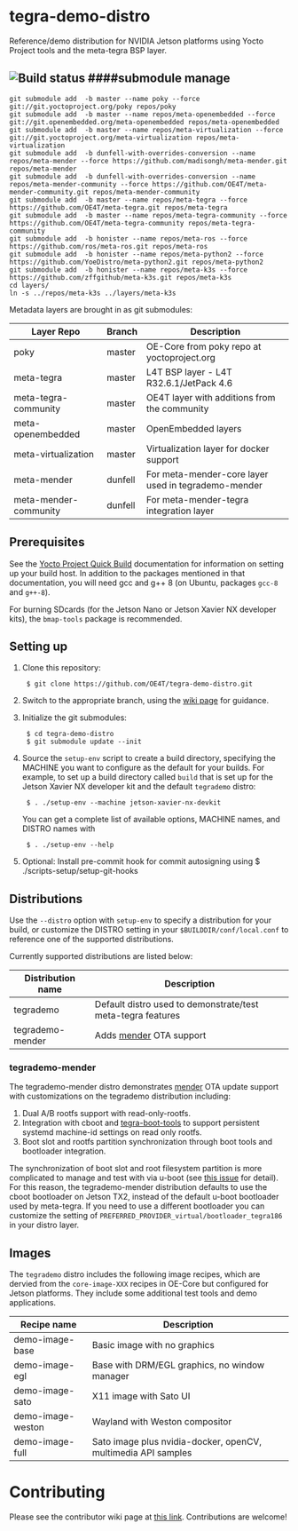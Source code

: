 # tegra-demo-distro

Reference/demo distribution for NVIDIA Jetson platforms
using Yocto Project tools and the meta-tegra BSP layer.

![Build status](https://builder.madison.systems/badges/tegrademo-master.svg)
####submodule manage
-------------------------
    git submodule add  -b master --name poky --force git://git.yoctoproject.org/poky repos/poky
    git submodule add  -b master --name repos/meta-openembedded --force git://git.openembedded.org/meta-openembedded repos/meta-openembedded
    git submodule add  -b master --name repos/meta-virtualization --force git://git.yoctoproject.org/meta-virtualization repos/meta-virtualization
    git submodule add  -b dunfell-with-overrides-conversion --name repos/meta-mender --force https://github.com/madisongh/meta-mender.git repos/meta-mender
    git submodule add  -b dunfell-with-overrides-conversion --name repos/meta-mender-community --force https://github.com/OE4T/meta-mender-community.git repos/meta-mender-community
    git submodule add  -b master --name repos/meta-tegra --force https://github.com/OE4T/meta-tegra.git repos/meta-tegra
    git submodule add  -b master --name repos/meta-tegra-community --force https://github.com/OE4T/meta-tegra-community repos/meta-tegra-community
    git submodule add  -b honister --name repos/meta-ros --force https://github.com/ros/meta-ros.git repos/meta-ros
    git submodule add  -b honister --name repos/meta-python2 --force https://github.com/YoeDistro/meta-python2.git repos/meta-python2
    git submodule add  -b honister --name repos/meta-k3s --force https://github.com/zffgithub/meta-k3s.git repos/meta-k3s
    cd layers/
    ln -s ../repos/meta-k3s ../layers/meta-k3s

Metadata layers are brought in as git submodules:

| Layer Repo            | Branch  | Description                                         |
| --------------------- | --------|---------------------------------------------------- |
| poky                  | master  | OE-Core from poky repo at yoctoproject.org          |
| meta-tegra            | master  | L4T BSP layer - L4T R32.6.1/JetPack 4.6             |
| meta-tegra-community  | master  | OE4T layer with additions from the community        |
| meta-openembedded     | master  | OpenEmbedded layers                                 |
| meta-virtualization   | master  | Virtualization layer for docker support             |
| meta-mender           | dunfell | For meta-mender-core layer used in tegrademo-mender |
| meta-mender-community | dunfell | For meta-mender-tegra integration layer             |


## Prerequisites

See the [Yocto Project Quick Build](https://docs.yoctoproject.org/brief-yoctoprojectqs/index.html)
documentation for information on setting up your build host.
In addition to the packages mentioned in that documentation, you
will need gcc and g++ 8 (on Ubuntu, packages `gcc-8` and `g++-8`).

For burning SDcards (for the Jetson Nano or Jetson Xavier NX developer
kits), the `bmap-tools` package is recommended.

## Setting up

1. Clone this repository:

        $ git clone https://github.com/OE4T/tegra-demo-distro.git

2. Switch to the appropriate branch, using the
   [wiki page](https://github.com/OE4T/tegra-demo-distro/wiki/Which-branch-should-I-use%3F)
   for guidance.

3. Initialize the git submodules:

        $ cd tegra-demo-distro
        $ git submodule update --init

4. Source the `setup-env` script to create a build directory,
   specifying the MACHINE you want to configure as the default
   for your builds. For example, to set up a build directory
   called `build` that is set up for the Jetson Xavier NX
   developer kit and the default `tegrademo` distro:

        $ . ./setup-env --machine jetson-xavier-nx-devkit

   You can get a complete list of available options, MACHINE
   names, and DISTRO names with

        $ . ./setup-env --help

5. Optional: Install pre-commit hook for commit autosigning using
        $ ./scripts-setup/setup-git-hooks

## Distributions

Use the `--distro` option with `setup-env` to specify a distribution for your build,
or customize the DISTRO setting in your `$BUILDDIR/conf/local.conf` to reference one
of the supported distributions.

Currently supported distributions are listed below:


| Distribution name | Description                                                   |
| ----------------- | ------------------------------------------------------------- |
| tegrademo         | Default distro used to demonstrate/test meta-tegra features   |
| tegrademo-mender  | Adds [mender](https://www.mender.io/) OTA support             |

### tegrademo-mender

The tegrademo-mender distro demonstrates [mender](https://www.mender.io/) OTA update
support with customizations on the tegrademo distribution including:

1. Dual A/B rootfs support with read-only-rootfs.
2. Integration with cboot and [tegra-boot-tools](https://github.com/OE4T/tegra-boot-tools)
 to support persistent systemd machine-id settings on read only rootfs.
3. Boot slot and rootfs partition synchronization through boot tools and bootloader
integration.

The synchronization of boot slot and root filesystem partition is more complicated to
manage and test with via u-boot (see [this issue](https://github.com/BoulderAI/meta-mender-community/pull/1#issue-516955713)
for detail).  For this reason, the tegrademo-mender distribution defaults to use the
cboot bootloader on Jetson TX2, instead of the default u-boot bootloader used by
meta-tegra.  If you need to use a different bootloader you can customize the setting
of `PREFERRED_PROVIDER_virtual/bootloader_tegra186` in your distro layer.

## Images

The `tegrademo` distro includes the following image recipes, which
are dervied from the `core-image-XXX` recipes in OE-Core but configured
for Jetson platforms. They include some additional test tools and
demo applications.

| Recipe name       | Description                                                   |
| ----------------- | ------------------------------------------------------------- |
| demo-image-base   | Basic image with no graphics                                  |
| demo-image-egl    | Base with DRM/EGL graphics, no window manager                 |
| demo-image-sato   | X11 image with Sato UI                                        |
| demo-image-weston | Wayland with Weston compositor                                |
| demo-image-full   | Sato image plus nvidia-docker, openCV, multimedia API samples |

# Contributing

Please see the contributor wiki page at [this link](https://github.com/OE4T/meta-tegra/wiki/OE4T-Contributor-Guide).
Contributions are welcome!

